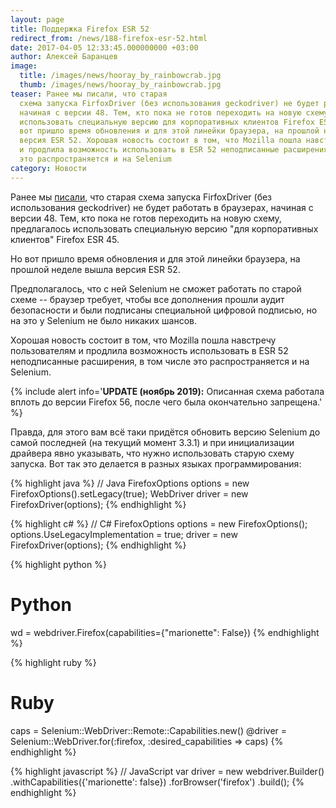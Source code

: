 ```yaml
---
layout: page
title: Поддержка Firefox ESR 52
redirect_from: /news/188-firefox-esr-52.html
date: 2017-04-05 12:33:45.000000000 +03:00
author: Алексей Баранцев
image:
  title: /images/news/hooray_by_rainbowcrab.jpg
  thumb: /images/news/hooray_by_rainbowcrab.jpg
teaser: Ранее мы писали, что старая
  схема запуска FirfoxDriver (без использования geckodriver) не будет работать в браузерах,
  начиная с версии 48. Тем, кто пока не готов переходить на новую схему, предлагалось
  использовать специальную версию для корпоративных клиентов Firefox ESR 45. Но
  вот пришло время обновления и для этой линейки браузера, на прошлой неделе вышла
  версия ESR 52. Хорошая новость состоит в том, что Mozilla пошла навстречу пользователям
  и продлила возможность использовать в ESR 52 неподписанные расширения, в том числе
  это распространяется и на Selenium
category: Новости
---
```

Ранее мы <a href="news/178-firefox-48.html">писали</a>, что старая схема запуска FirfoxDriver (без использования geckodriver) не будет работать в браузерах, начиная с версии 48. Тем, кто пока не готов переходить на новую схему, предлагалось использовать специальную версию "для корпоративных клиентов" Firefox ESR 45.

Но вот пришло время обновления и для этой линейки браузера, на прошлой неделе вышла версия ESR 52.

Предполагалось, что с ней Selenium не сможет работать по старой схеме -- браузер требует, чтобы все дополнения прошли аудит безопасности и были подписаны специальной цифровой подписью, но на это у Selenium не было никаких шансов.

Хорошая новость состоит в том, что Mozilla пошла навстречу пользователям и продлила возможность использовать в ESR 52 неподписанные расширения, в том числе это распространяется и на Selenium.

{% include alert info='**UPDATE (ноябрь 2019):** Описанная схема работала вплоть до версии Firefox 56, после чего была окончательно запрещена.' %}

Правда, для этого вам всё таки придётся обновить версию Selenium до самой последней (на текущий момент 3.3.1) и при инициализации драйвера явно указывать, что нужно использовать старую схему запуска. Вот так это делается в разных языках программирования:

{% highlight java %}
// Java
FirefoxOptions options = new FirefoxOptions().setLegacy(true);
WebDriver driver = new FirefoxDriver(options);
{% endhighlight %}

{% highlight c# %}
// C#
FirefoxOptions options = new FirefoxOptions();
options.UseLegacyImplementation = true;
driver = new FirefoxDriver(options);
{% endhighlight %}

{% highlight python %}
# Python
wd = webdriver.Firefox(capabilities={"marionette": False})
{% endhighlight %}

{% highlight ruby %}
# Ruby
caps = Selenium::WebDriver::Remote::Capabilities.new()
@driver = Selenium::WebDriver.for(:firefox, :desired_capabilities => caps)
{% endhighlight %}

{% highlight javascript %}
// JavaScript
var driver = new webdriver.Builder()
  .withCapabilities({'marionette': false})
  .forBrowser('firefox')
  .build();
{% endhighlight %}
